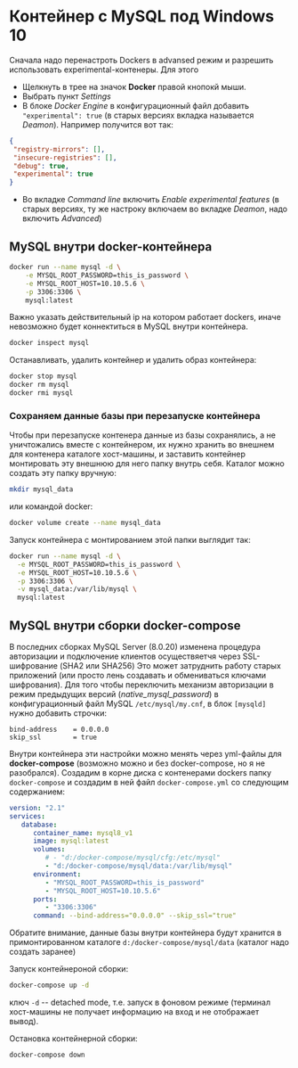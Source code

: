 # Контейнер с MySQL под Windows 10
 
Сначала надо перенастроть Dockers в advansed режим и разрешить использовать experimental-контенеры. Для этого
* Щелкнуть в трее на значок **Docker** правой кнопокй мыши.
* Выбрать пункт _Settings_
* В блоке _Docker Engine_ в конфигурационный файл добавить `"experimental": true` (в старых версиях вкладка называется _Deamon_). Например получится вот так:
 ```json
{
  "registry-mirrors": [],
  "insecure-registries": [],
  "debug": true,
  "experimental": true
}
```
* Во вкладке _Command line_ включить _Enable experimental features_ (в старых версиях, ту же настроку включаем во вкладке _Deamon_, надо включить _Advanced_)


## MySQL внутри docker-контейнера 

```bash
docker run --name mysql -d \
    -e MYSQL_ROOT_PASSWORD=this_is_password \
    -e MYSQL_ROOT_HOST=10.10.5.6 \
    -p 3306:3306 \
    mysql:latest
```

Важно указать действительный ip на котором работает dockers, иначе невозможно будет коннектиться в MySQL внутри контейнера.

```bash
docker inspect mysql
```

Останавливать, удалить контейнер и удалить образ контейнера:
```bash
docker stop mysql
docker rm mysql
docker rmi mysql
```

### Сохраняем данные базы при перезапуске контейнера

Чтобы при перезапуске контенера данные из базы сохранялись, а не уничтожались вместе с контейнером, их нужно хранить во внешнем для контенера каталоге хост-машины, и заставить контейнер монтировать эту внешнюю для него папку внутрь себя. Каталог можно создать эту папку вручную:
```bash
mkdir mysql_data
```

или командой doсker:
```bash
docker volume create --name mysql_data
```

Запуск контейнера с монтированием этой папки выглядит так:
 
 ```bash
docker run --name mysql -d \
   -e MYSQL_ROOT_PASSWORD=this_is_password \
   -e MYSQL_ROOT_HOST=10.10.5.6 \
   -p 3306:3306 \
   -v mysql_data:/var/lib/mysql \
   mysql:latest
```


## MySQL внутри сборки docker-compose

В последних сборках MySQL Server (8.0.20) изменена процедура авторизации и подключение клиентов осуществяетчя через SSL-шифрование (SHA2 или SHA256) Это может затруднить работу старых приложений (или просто лень создавать и обмениваться ключами шифрования). Для того чтобы переключить механизм авторизации в режим предыдущих версий (_native_mysql_password_) в конфигурационный файл MySQL `/etc/mysql/my.cnf`, в блок `[mysqld]` нужно добавить строчки:
```buildoutcfg
bind-address    = 0.0.0.0
skip_ssl        = true
```            
            
Внутри контейнера эти настройки можно менять через yml-файлы для **docker-compose** (возможно можно и без docker-compose, но я не разобрался). Создадим в корне диска с контенерами dockers папку `docker-compose` и создадим в ней файл `docker-compose.yml` со следующим содержанием:
```yaml
version: "2.1"
services:
   database:
      container_name: mysql8_v1
      image: mysql:latest
      volumes:
         # - "d:/docker-compose/mysql/cfg:/etc/mysql"
         - "d:/docker-compose/mysql/data:/var/lib/mysql"
      environment:
         - "MYSQL_ROOT_PASSWORD=this_is_password"
         - "MYSQL_ROOT_HOST=10.10.5.6"
      ports:
         - "3306:3306"
      command: --bind-address="0.0.0.0" --skip_ssl="true"
```

Обратите внимание, данные базы внутри контейнера будут хранится в примонтированном каталоге `d:/docker-compose/mysql/data` (каталог надо создать заранее)

Запуск контейнероной сборки:
```bash
docker-compose up -d
```

ключ `-d` -- detached mode, т.е. запуск в фоновом режиме (терминал хост-машины не получает информацию на вход и не отображает вывод).

Остановка контейнерной сборки:
```bash
docker-compose down
```

